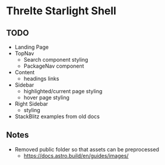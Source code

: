 # Threlte Starlight Shell

## TODO

- Landing Page
- TopNav
  - Search component styling
  - PackageNav component
- Content
  - headings links
- Sidebar
  - highlighted/current page styling
  - hover page styling
- Right Sidebar
  - styling
- StackBlitz examples from old docs

## Notes

- Removed public folder so that assets can be preprocessed
  - https://docs.astro.build/en/guides/images/
